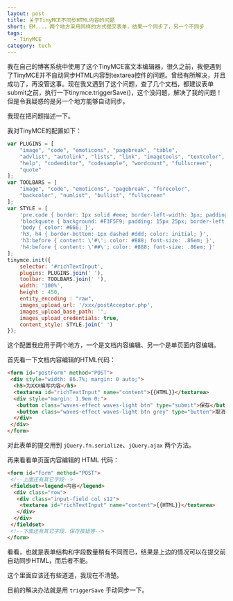 ```yaml
---
layout: post
title: 关于TinyMCE不同步HTML内容的问题
short: EM...，两个地方采用同样的方式提交表单，结果一个同步了，另一个不同步
tags:
  - TinyMCE
category: tech
---
```


我在自己的博客系统中使用了这个TinyMCE富文本编辑器，很久之前，我便遇到了TinyMCE并不自动同步HTML内容到textarea控件的问题。曾经有所解决，并且成功了，再没管这事。现在我又遇到了这个问题，查了几个文档，都建议表单submit之前，执行一下tinymce.triggerSave()，这个没问题，解决了我的问题！但是令我疑惑的是另一个地方能够自动同步。

我现在把问题描述一下。

我对TinyMCE的配置如下：

```js
var PLUGINS = [
    "image", "code", "emoticons", "pagebreak", "table",
    "advlist", "autolink", "lists", "link", "imagetools", "textcolor",
    "help", "codeeditor", "codesample", "wordcount", "fullscreen",
    "quote"
];
var TOOLBARS = [
    "image", "code", "emoticons", "pagebreak", "forecolor",
    "backcolor", "numlist", "bullist", "fullscreen"
];
var STYLE = [
    'pre.code { border: 1px solid #eee; border-left-width: 3px; padding: 5px;}',
    'blockquote { background: #F3F5F9; padding: 15px 25px; border-left: none; margin: 0; }',
    'body { color: #666; }',
    'h3, h4 { border-bottom: 1px dashed #ddd; color: initial; }',
    'h3:before { content: \'#\'; color: #888; font-size: .86em; }',
    'h4:before { content: \'##\'; color: #888; font-size: .86em; }'
];
tinymce.init({
    selector: '#richTextInput',
    plugins: PLUGINS.join(' '),
    toolbar: TOOLBARS.join(' '),
    width: '100%',
    height : 450,
    entity_encoding : "raw",
    images_upload_url: '/xxx/postAcceptor.php',
    images_upload_base_path: '',
    images_upload_credentials: true,
    content_style: STYLE.join(' ')
});
```

这个配置我应用于两个地方，一个是文档内容编辑、另一个是单页面内容编辑。

首先看一下文档内容编辑的HTML代码：

```html
<form id="postForm" method="POST">
 <div style="width: 86.7%; margin: 0 auto;">
  <h5>为XXX编写内容</h5>
  <textarea id="richTextInput" name="content">{{HTML}}</textarea>
  <div style="margin: 1.9em 0;">
   <button class="waves-effect waves-light btn" type="submit">保存</button>
   <button class="waves-effect waves-light btn grey" type="button">取消</button>
  </div>
 </div>
</form>
```

对此表单的提交用到 `jQuery.fn.serialize`、`jQuery.ajax` 两个方法。

再来看看单页面内容编辑的 HTML 代码：

```html
<form id="Form" method="POST">
 <!--上面还有其它字段-->
 <fieldset><legend>内容</legend>
  <div class="row">
   <div class="input-field col s12">
    <textarea id="richTextInput" name="content">{{HTML}}</textarea>
   </div>
  </div>
 </fieldset>
 <!--下面还有其它字段、保存按钮等-->
</form>
```

看看，也就是表单结构和字段数量稍有不同而已，结果是上边的情况可以在提交前自动同步HTML，而后者不能。

这个里面应该还有些道道，我现在不清楚。

目前的解决办法就是用 `triggerSave` 手动同步一下。
